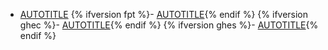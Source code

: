 * [AUTOTITLE](/actions/deployment/security-hardening-your-deployments/using-openid-connect-with-reusable-workflows)
{% ifversion fpt %}- [AUTOTITLE](/actions/hosting-your-own-runners/managing-self-hosted-runners/about-self-hosted-runners#communication-between-self-hosted-runners-and-github){% endif %}
{% ifversion ghec %}- [AUTOTITLE](/actions/hosting-your-own-runners/managing-self-hosted-runners/about-self-hosted-runners#communication-between-self-hosted-runners-and-github-enterprise-cloud){% endif %}
{% ifversion ghes %}- [AUTOTITLE](/actions/hosting-your-own-runners/managing-self-hosted-runners/about-self-hosted-runners#communication-between-self-hosted-runners-and-github-enterprise-server){% endif %}
